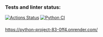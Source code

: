 ### Tests and linter status:
[![Actions Status](https://github.com/greenkerokero/python-project-83/actions/workflows/hexlet-check.yml/badge.svg)](https://github.com/greenkerokero/python-project-83/actions)
[![Python CI](https://github.com/greenkerokero/python-project-83/actions/workflows/python-ci.yml/badge.svg)](https://github.com/greenkerokero/python-project-83/actions/workflows/python-ci.yml)

### 
https://python-project-83-0ff4.onrender.com/
